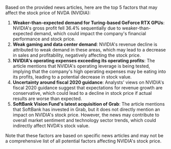 Based on the provided news articles, here are the top 5 factors that may affect the stock price of NVDA (NVIDIA):

1. **Weaker-than-expected demand for Turing-based GeForce RTX GPUs**: NVIDIA's gross profit fell 36.4% sequentially due to weaker-than-expected demand, which could impact the company's financial performance and stock price.
2. **Weak gaming and data center demand**: NVIDIA's revenue decline is attributed to weak demand in these areas, which may lead to a decrease in sales and profitability, negatively affecting the stock price.
3. **NVIDIA's operating expenses exceeding its operating profits**: The article mentions that NVIDIA's operating leverage is being tested, implying that the company's high operating expenses may be eating into its profits, leading to a potential decrease in stock value.
4. **Uncertainty around fiscal 2020 guidance**: Analysts' views on NVIDIA's fiscal 2020 guidance suggest that expectations for revenue growth are conservative, which could lead to a decline in stock price if actual results are worse than expected.
5. **SoftBank Vision Fund's latest acquisition of Grab**: The article mentions that SoftBank has invested in Grab, but it does not directly mention an impact on NVIDIA's stock price. However, the news may contribute to overall market sentiment and technology sector trends, which could indirectly affect NVDA's stock value.

Note that these factors are based on specific news articles and may not be a comprehensive list of all potential factors affecting NVIDIA's stock price.